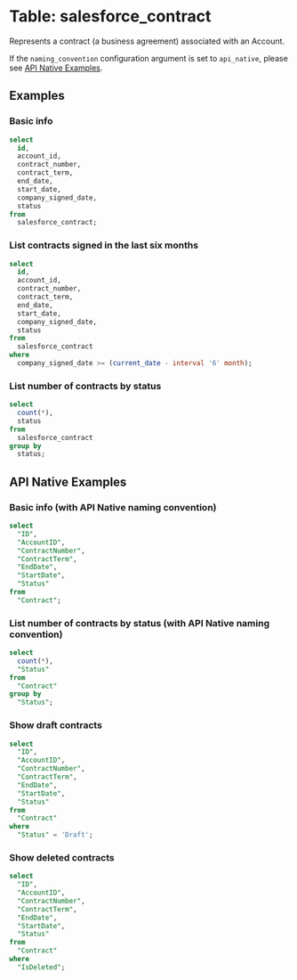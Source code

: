 # Table: salesforce_contract

Represents a contract (a business agreement) associated with an Account.

If the `naming_convention` configuration argument is set to `api_native`, please see [API Native Examples](https://hub.steampipe.io/plugins/turbot/salesforce/tables/salesforce_contract#show_draft_contracts).

## Examples

### Basic info

```sql
select
  id,
  account_id,
  contract_number,
  contract_term,
  end_date,
  start_date,
  company_signed_date,
  status
from
  salesforce_contract;
```

### List contracts signed in the last six months

```sql
select
  id,
  account_id,
  contract_number,
  contract_term,
  end_date,
  start_date,
  company_signed_date,
  status
from
  salesforce_contract
where
  company_signed_date >= (current_date - interval '6' month);
```

### List number of contracts by status

```sql
select
  count(*),
  status
from
  salesforce_contract
group by
  status;
```

## API Native Examples

### Basic info (with API Native naming convention)

```sql
select
  "ID",
  "AccountID",
  "ContractNumber",
  "ContractTerm",
  "EndDate",
  "StartDate",
  "Status"
from
  "Contract";
```

### List number of contracts by status (with API Native naming convention)

```sql
select
  count(*),
  "Status"
from
  "Contract"
group by
  "Status";
```

### Show draft contracts

```sql
select
  "ID",
  "AccountID",
  "ContractNumber",
  "ContractTerm",
  "EndDate",
  "StartDate",
  "Status"
from
  "Contract"
where
  "Status" = 'Draft';
```

### Show deleted contracts

```sql
select
  "ID",
  "AccountID",
  "ContractNumber",
  "ContractTerm",
  "EndDate",
  "StartDate",
  "Status"
from
  "Contract"
where
  "IsDeleted";
```
